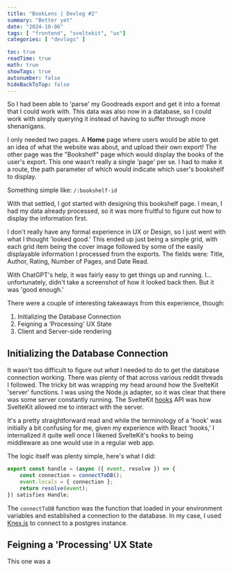 ```yaml
---
title: "BookLens | Devlog #2"
summary: "Better yet"
date: "2024-10-06"
tags: [ "frontend", "sveltekit", "ux"]
categories: [ "devlogs" ]

toc: true
readTime: true
math: true
showTags: true
autonumber: false
hideBackToTop: false
---
```


So I had been able to 'parse' my Goodreads export and get it into a format that I could work with. This data was also
now in a database, so I could work with simply querying it instead of having to suffer through more shenanigans.

I only needed two pages. A **Home** page where users would be able to get an idea of what the website was about, and
upload their own export! The other page was the "Bookshelf" page which would display the books of the user's export.
This one wasn't really a single 'page' per se. I had to make it a route, the path parameter of which would indicate
which user's bookshelf to display.

Something simple like: `/:bookshelf-id`

With that settled, I got started with designing this bookshelf page. I mean, I had my data already processed, so it was
more fruitful to figure out how to display the information first.

I don't really have any formal experience in UX or Design, so I just went with what I thought 'looked good.' This ended
up just being a simple grid, with each grid item being the cover image followed by some of the easily displayable
information I processed from the exports. The fields were: Title, Author, Rating, Number of Pages, and Date Read.

With ChatGPT's help, it was fairly easy to get things up and running. I... unfortunately, didn't take a screenshot of
how it looked back then. But it was 'good enough.'

There were a couple of interesting takeaways from this experience, though:

1. Initializing the Database Connection
2. Feigning a 'Processing' UX State
3. Client and Server-side rendering

## Initializing the Database Connection

It wasn't too difficult to figure out *what* I needed to do to get the database connection working. There was plenty of
that across various reddit threads I followed. The tricky bit was wrapping my head around how the SvelteKit 'server'
functions. I was using the Node.js adapter, so it was clear that there was some server constantly running. The
SvelteKit [hooks](https://kit.svelte.dev/docs/hooks) API was how SvelteKit allowed me to interact with the server.

It's a pretty straightforward read and while the terminology of a 'hook' was initially a bit confusing for me, given my
experience with React 'hooks,' I internalized it quite well once I likened SvelteKit's hooks to being middleware as
one would use in a regular web app.

The logic itself was plenty simple, here's what I did:

```ts
export const handle = (async ({ event, resolve }) => {
	const connection = connectToDB();
	event.locals = { connection };
	return resolve(event);
}) satisfies Handle;
```

The `connectToDB` function was the function that loaded in your environment variables and established a connection
to the database. In my case, I used [Knex.js](https://knexjs.org/) to connect to a postgres instance.

## Feigning a 'Processing' UX State

This one was a 



